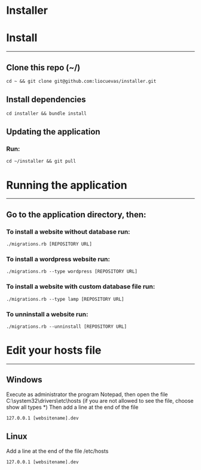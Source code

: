 Installer
===========

# Install
-----------
## Clone this repo (~/)
````````````````````````````````````````````````````````````````````````````````````````````
cd ~ && git clone git@github.com:liocuevas/installer.git
````````````````````````````````````````````````````````````````````````````````````````````
## Install dependencies
``````````````````````````````````````````````
cd installer && bundle install
``````````````````````````````````````````````
## Updating the application
### Run:
````````````````````````````````````````
cd ~/installer && git pull
````````````````````````````````````````

# Running the application
----------------------------------
## Go to the application directory, then:
### To install a website without database run:
````````````````````````````````````````````````
./migrations.rb [REPOSITORY URL]
````````````````````````````````````````````````
### To install a wordpress website run:
```````````````````````````````````````````````````````````````````````
./migrations.rb --type wordpress [REPOSITORY URL]
```````````````````````````````````````````````````````````````````````
### To install a website with custom database file run:
````````````````````````````````````````````````````````````````
./migrations.rb --type lamp [REPOSITORY URL]
````````````````````````````````````````````````````````````````
### To unninstall a website run:
```````````````````````````````````````````````````````````````
./migrations.rb --unninstall [REPOSITORY URL]
```````````````````````````````````````````````````````````````

# Edit your hosts file
----------------------------------

## Windows
Execute as administrator the program Notepad, then open the file
C:\system32\drivers\etc\hosts
(if you are not allowed to see the file, choose show all types *)
Then add a line at the end of the file
```````````````````````````````````````````````````````````````
127.0.0.1 [websitename].dev
```````````````````````````````````````````````````````````````
## Linux
Add a line at the end of the file /etc/hosts
```````````````````````````````````````````````````````````````
127.0.0.1 [websitename].dev
```````````````````````````````````````````````````````````````
